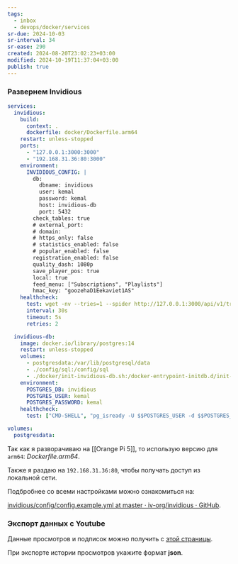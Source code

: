 ```yaml
---
tags:
  - inbox
  - devops/docker/services
sr-due: 2024-10-03
sr-interval: 34
sr-ease: 290
created: 2024-08-20T23:02:23+03:00
modified: 2024-10-19T11:37:04+03:00
publish: true
---
```

### Развернем Invidious

```yaml
services:
  invidious:
    build:
      context: .
      dockerfile: docker/Dockerfile.arm64
    restart: unless-stopped
    ports:
      - "127.0.0.1:3000:3000"
      - "192.168.31.36:80:3000"
    environment:
      INVIDIOUS_CONFIG: |
        db:
          dbname: invidious
          user: kemal
          password: kemal
          host: invidious-db
          port: 5432
        check_tables: true
        # external_port:
        # domain:
        # https_only: false
        # statistics_enabled: false
        # popular_enabled: false
        registration_enabled: false
        quality_dash: 1080p
        save_player_pos: true
        local: true
        feed_menu: ["Subscriptions", "Playlists"]
        hmac_key: "goozehaD1Eekaviet1AS"
    healthcheck:
      test: wget -nv --tries=1 --spider http://127.0.0.1:3000/api/v1/trending || exit 1
      interval: 30s
      timeout: 5s
      retries: 2

  invidious-db:
    image: docker.io/library/postgres:14
    restart: unless-stopped
    volumes:
      - postgresdata:/var/lib/postgresql/data
      - ./config/sql:/config/sql
      - ./docker/init-invidious-db.sh:/docker-entrypoint-initdb.d/init-invidious-db.sh
    environment:
      POSTGRES_DB: invidious
      POSTGRES_USER: kemal
      POSTGRES_PASSWORD: kemal
    healthcheck:
      test: ["CMD-SHELL", "pg_isready -U $$POSTGRES_USER -d $$POSTGRES_DB"]

volumes:
  postgresdata:

```

Так как я разворачиваю на [[Orange Pi 5]], то использую версию для `arm64`: *Dockerfile.arm64*.

Также я раздаю на `192.168.31.36:80`, чтобы получать доступ из локальной сети.

Подбробнее со всеми настройками можно ознакомиться на: 

[invidious/config/config.example.yml at master · iv-org/invidious · GitHub](https://github.com/iv-org/invidious/blob/master/config/config.example.yml).

### Экспорт данных с Youtube

Данные просмотров и подписок можно получить с [этой страницы](https://takeout.google.com/takeout/custom/youtube).

При экспорте истории просмотров укажите формат **json**.